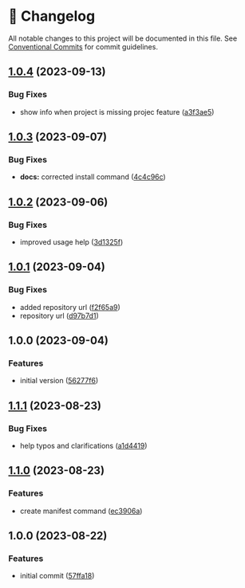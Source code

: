 <!-- markdownlint-disable --><!-- textlint-disable -->

# 📓 Changelog

All notable changes to this project will be documented in this file. See
[Conventional Commits](https://conventionalcommits.org) for commit guidelines.

## [1.0.4](https://github.com/sanity-io/embeddings-index-cli/compare/v1.0.3...v1.0.4) (2023-09-13)

### Bug Fixes

- show info when project is missing projec feature ([a3f3ae5](https://github.com/sanity-io/embeddings-index-cli/commit/a3f3ae57b8d438218d2a1beed10139d52bfe2c2b))

## [1.0.3](https://github.com/sanity-io/embeddings-index-cli/compare/v1.0.2...v1.0.3) (2023-09-07)

### Bug Fixes

- **docs:** corrected install command ([4c4c96c](https://github.com/sanity-io/embeddings-index-cli/commit/4c4c96ccd62a7e78a9ef24d2171653e5d1df9305))

## [1.0.2](https://github.com/sanity-io/embeddings-index-cli/compare/v1.0.1...v1.0.2) (2023-09-06)

### Bug Fixes

- improved usage help ([3d1325f](https://github.com/sanity-io/embeddings-index-cli/commit/3d1325fee927ba248dff92cee109a5388731aec1))

## [1.0.1](https://github.com/sanity-io/embeddings-index-cli/compare/v1.0.0...v1.0.1) (2023-09-04)

### Bug Fixes

- added repository url ([f2f65a9](https://github.com/sanity-io/embeddings-index-cli/commit/f2f65a9ff6ac08c51a77ef84aef06498dce7c2f4))
- repository url ([d97b7d1](https://github.com/sanity-io/embeddings-index-cli/commit/d97b7d116ee123eeda0d3f8f045006deac70caef))

## 1.0.0 (2023-09-04)

### Features

- initial version ([56277f6](https://github.com/sanity-io/embeddings-index-cli/commit/56277f6de1bf7b14eb7c7c09abf5724cf25b6ed9))

## [1.1.1](https://github.com/sanity-io/embeddings-cli/compare/v1.1.0...v1.1.1) (2023-08-23)

### Bug Fixes

- help typos and clarifications ([a1d4419](https://github.com/sanity-io/embeddings-cli/commit/a1d4419d4d8136ba2629008e8332b535b0eacaa3))

## [1.1.0](https://github.com/sanity-io/embeddings-cli/compare/v1.0.0...v1.1.0) (2023-08-23)

### Features

- create manifest command ([ec3906a](https://github.com/sanity-io/embeddings-cli/commit/ec3906acebf67748956694aeb304dd331b47e001))

## 1.0.0 (2023-08-22)

### Features

- initial commit ([57ffa18](https://github.com/sanity-io/embeddings-cli/commit/57ffa18d098dfaf2e9beae7393787e63d76b1ff2))

